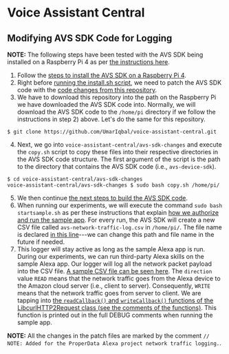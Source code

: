 # Voice Assistant Central

## Modifying AVS SDK Code for Logging
**NOTE:** The following steps have been tested with the AVS SDK being installed on a Raspberry Pi 4 as per [the instructions here](https://developer.amazon.com/en-US/docs/alexa/avs-device-sdk/raspberry-pi-script.html).
1) Follow the [steps to install the AVS SDK on a Raspberry Pi 4](https://developer.amazon.com/en-US/docs/alexa/avs-device-sdk/raspberry-pi.html).
2) Right before [running the install.sh script](https://developer.amazon.com/en-US/docs/alexa/avs-device-sdk/raspberry-pi-script.html#run-the-install-script), we need to patch the AVS SDK code with the [code changes from this repository](https://github.com/UmarIqbal/voice-assistant-central/tree/main/avs-sdk-changes).
3) We have to download this repository into the path on the Raspberry Pi we have downloaded the AVS SDK code into. Normally, we will download the AVS SDK code to the `/home/pi` directory if we follow the instructions in step 2) above. Let's do the same for this repository.
```
$ git clone https://github.com/UmarIqbal/voice-assistant-central.git
```
4) Next, we go into `voice-assistant-central/avs-sdk-changes` and execute the `copy.sh` script to copy these files into their respective directories in the AVS SDK code structure. The first argument of the script is the path to the directory that contains the AVS SDK code (i.e., `avs-device-sdk`).
```
$ cd voice-assistant-central/avs-sdk-changes
voice-assistant-central/avs-sdk-changes $ sudo bash copy.sh /home/pi/
```
5) We then continue [the next steps to build the AVS SDK code](https://developer.amazon.com/en-US/docs/alexa/avs-device-sdk/raspberry-pi.html#step-4-build-the-avs-device-sdk).
6) When running our experiments, we will execute the command `sudo bash startsample.sh` as per these instructions that explain [how we authorize and run the sample app](https://developer.amazon.com/en-US/docs/alexa/avs-device-sdk/raspberry-pi.html#step-7-run-and-authorize-the-sample-app). For every run, the AVS SDK will create a new CSV file called `avs-network-traffic-log.csv` in `/home/pi/`. The file name is declared [in this line](https://github.com/UmarIqbal/voice-assistant-central/blob/077081946dad9e0da0d349ca818ac3ace45a438f/avs-sdk-changes/LibcurlHTTP2Request.h#L39)---we can change this path and file name in the future if needed.
7) This logger will stay active as long as the sample Alexa app is run. During our experiments, we can run third-party Alexa skills on the sample Alexa app. Our logger will log all the network packet payload into the CSV file. [A sample CSV file can be seen here](https://drive.google.com/drive/u/1/folders/1zUtPcuQ-f8uvyVuNt1c2lr_qx8hAPE2R). The `direction` value `READ` means that the network traffic goes from the Alexa device to the Amazon cloud server (i.e., client to server). Consequently, `WRITE` means that the network traffic goes from server to client. We are tapping into [the `readCallback()` and `writeCallback()` functions of the LibcurlHTTP2Request class (see the comments of the functions)](https://github.com/alexa/avs-device-sdk/blob/e40477e9f512a9e22cdaac35956488cc8e115011/AVSCommon/Utils/include/AVSCommon/Utils/LibcurlUtils/LibcurlHTTP2Request.h#L128). This function is printed out in the full DEBUG comments when running the sample app.

**NOTE:** All the changes in the patch files are marked by the comment `// NOTE: Added for the ProperData Alexa project network traffic logging.`.
